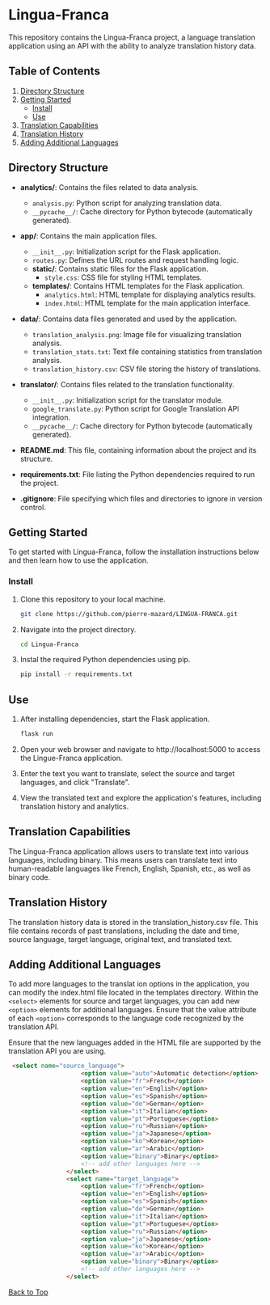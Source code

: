 # Lingua-Franca

This repository contains the Lingua-Franca project, a language translation application using an API with the ability to analyze translation history data.

## Table of Contents

1. [Directory Structure](#directory-structure)
2. [Getting Started](#getting-started)
    - [Install](#install)
    - [Use](#use)
3. [Translation Capabilities](#translation-capabilities)
4. [Translation History](#translation-history)
5. [Adding Additional Languages](#adding-additional-languages)

## Directory Structure

- **analytics/**: Contains the files related to data analysis.
  - `analysis.py`: Python script for analyzing translation data.
  - `__pycache__/`: Cache directory for Python bytecode (automatically generated).

- **app/**: Contains the main application files.
  - `__init__.py`: Initialization script for the Flask application.
  - `routes.py`: Defines the URL routes and request handling logic.
  - **static/**: Contains static files for the Flask application.
    - `style.css`: CSS file for styling HTML templates.
  - **templates/**: Contains HTML templates for the Flask application.
    - `analytics.html`: HTML template for displaying analytics results.
    - `index.html`: HTML template for the main application interface.

- **data/**: Contains data files generated and used by the application.
  - `translation_analysis.png`: Image file for visualizing translation analysis.
  - `translation_stats.txt`: Text file containing statistics from translation analysis.
  - `translation_history.csv`: CSV file storing the history of translations.

- **translator/**: Contains files related to the translation functionality.
  - `__init__.py`: Initialization script for the translator module.
  - `google_translate.py`: Python script for Google Translation API integration.
  - `__pycache__/`: Cache directory for Python bytecode (automatically generated).

- **README.md**: This file, containing information about the project and its structure.
- **requirements.txt**: File listing the Python dependencies required to run the project.
- **.gitignore**: File specifying which files and directories to ignore in version control.


## Getting Started

To get started with Lingua-Franca, follow the installation instructions below and then learn how to use the application.

### Install

1. Clone this repository to your local machine.
   ```bash
   git clone https://github.com/pierre-mazard/LINGUA-FRANCA.git

2. Navigate into the project directory.
    ```bash
    cd Lingua-Franca

3. Instal the required Python dependencies using pip.
    ```bash
    pip install -r requirements.txt

## Use

1. After installing dependencies, start the Flask application.
    ```bash
    flask run

2. Open your web browser and navigate to http://localhost:5000 to access the Lingue-Franca application.

3. Enter the text you want to translate, select the source and target languages, and click "Translate".

4. View the translated text and explore the application's features, including translation history and analytics.

## Translation Capabilities

The Lingua-Franca application allows users to translate text into various languages, including binary. This means users can translate text into human-readable languages like French, English, Spanish, etc., as well as binary code.


## Translation History

The translation history data is stored in the translation_history.csv file. This file contains records of past translations, including the date and time, source language, target language, original text, and translated text.

## Adding Additional Languages
To add more languages to the translat
ion options in the application, you can modify the index.html file located in the templates directory. Within the `<select>` elements for source and target languages, you can add new `<option>` elements for additional languages. Ensure that the value attribute of each `<option>` corresponds to the language code recognized by the translation API.

Ensure that the new languages added in the HTML file are supported by the translation API you are using.

```html
 <select name="source_language">
                    <option value="auto">Automatic detection</option>
                    <option value="fr">French</option>
                    <option value="en">English</option>
                    <option value="es">Spanish</option>
                    <option value="de">German</option>
                    <option value="it">Italian</option>
                    <option value="pt">Portuguese</option>
                    <option value="ru">Russian</option>
                    <option value="ja">Japanese</option>
                    <option value="ko">Korean</option>
                    <option value="ar">Arabic</option>
                    <option value="binary">Binary</option> 
                    <!-- add other languages ​​here -->
                </select>
                <select name="target_language">
                    <option value="fr">French</option>
                    <option value="en">English</option>
                    <option value="es">Spanish</option>
                    <option value="de">German</option>
                    <option value="it">Italian</option>
                    <option value="pt">Portuguese</option>
                    <option value="ru">Russian</option>
                    <option value="ja">Japanese</option>
                    <option value="ko">Korean</option>
                    <option value="ar">Arabic</option>
                    <option value="binary">Binary</option> 
                    <!-- add other languages ​​here -->
                </select>                
```

[Back to Top](#lingua-franca)